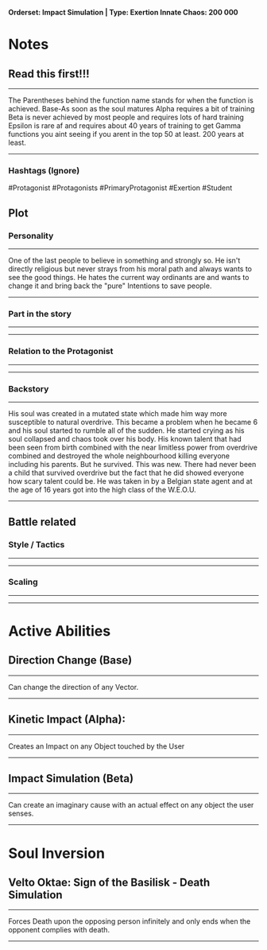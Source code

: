 **Orderset: Impact Simulation | Type: Exertion
Innate Chaos:  200 000**

# Notes
## Read this first!!!
___
The Parentheses behind the function name stands for when the function is achieved.
Base-As soon as the soul matures
Alpha requires a bit of training 
Beta is never achieved by most people and requires lots of hard training
Epsilon is rare af and requires about 40 years of training to get
Gamma functions you aint seeing if you arent in the top 50 at least. 200 years at least.
___
### Hashtags (Ignore)
#Protagonist
#Protagonists
#PrimaryProtagonist
#Exertion
#Student
## Plot
### Personality
___
One of the last people to believe in something and strongly so. He isn't directly religious but never strays from his moral path and always wants to see the good things.
He hates the current way ordinants are and wants to change it and bring back the "pure" Intentions to save people.
___
### Part in the story
___

___
### Relation to the Protagonist
___

___
### Backstory
___
His soul was created in a mutated state which made him way more susceptible to natural overdrive. This became a problem when he became 6 and his soul started to rumble all of the sudden. He started crying as his soul collapsed and chaos took over his body. His known talent that had been seen from birth combined with the near limitless power from overdrive combined and destroyed the whole neighbourhood killing everyone including his parents. But he survived. This was new. There had never been a child that survived overdrive but the fact that he did showed everyone how scary talent could be. He was taken in by a Belgian state agent and at the age of 16 years got into the high class of the W.E.O.U.
___

## Battle related

### Style / Tactics
___

___
### Scaling 
___

___


# Active Abilities
## Direction Change (Base)
___
Can change the direction of any Vector.
___

## Kinetic Impact (Alpha):
___
Creates an Impact on any Object touched by the User
___

## Impact Simulation (Beta)
___
Can create an imaginary cause with an actual effect on any object the user senses.
___
# Soul Inversion
## Velto Oktae: Sign of the Basilisk - Death Simulation
___
Forces Death upon the opposing person infinitely and only ends when the opponent complies with death.
___


